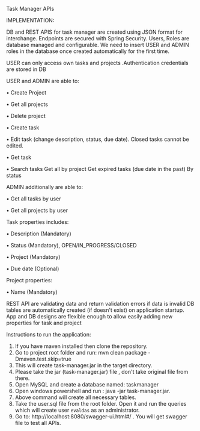 Task Manager APIs


IMPLEMENTATION:

DB and REST APIS for task manager are created using JSON format for interchange.
Endpoints are secured with Spring Security. Users, Roles are database managed and configurable.
We need to insert USER and ADMIN roles in the database once created automatically for the first time. 

USER can only access own tasks and projects .Authentication credentials are stored in DB

USER and ADMIN are able to:

• Create Project

• Get all projects

• Delete project

• Create task

• Edit task (change description, status, due date). Closed tasks cannot be edited.

• Get task

• Search tasks
   Get all by project
   Get expired tasks (due date in the past)
   By status
   

ADMIN additionally are able to:

• Get all tasks by user

• Get all projects by user



Task properties includes:

• Description (Mandatory)

• Status (Mandatory), OPEN/IN_PROGRESS/CLOSED

• Project (Mandatory)

• Due date (Optional)

Project properties:

• Name (Mandatory)


REST API are validating data and return validation errors if data is invalid
DB tables are automatically created (if doesn't exist) on application startup.
App and DB designs are flexible enough to allow easily adding new properties for task and 
project


Instructions to run the application:
1. If you have maven installed then clone the repository. 
2. Go to project root folder and run: mvn clean package -Dmaven.test.skip=true
3. This will create task-manager.jar in the target directory.
4. Please take the jar (task-manager.jar) file , don't take original file from there.
5. Open MySQL and create a database named:  taskmanager
6. Open windows powershell and run : java -jar task-manager.jar.
7. Above command will create all necessary tables.
8. Take the user.sql file from the root folder. Open it and run the queries which will create user `evaldas` as an administrator.
9. Go to: http://localhost:8080/swagger-ui.html#/ . You will get swagger file to test all APIs. 
